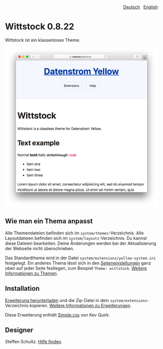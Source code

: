 <p align="right"><a href="README-de.md">Deutsch</a> &nbsp; <a href="README.md">English</a></p>

# Wittstock 0.8.22

Wittstock ist ein klassenloses Theme.

<p align="center"><img src="wittstock-screenshot.png?raw=true" alt="Bildschirmfoto"></p>

## Wie man ein Thema anpasst

Alle Themendateien befinden sich im `system/themes`-Verzeichnis. Alle Layoutdateien befinden sich im `system/layouts`-Verzeichnis. Du kannst diese Dateien bearbeiten. Deine Änderungen werden bei der Aktualisierung der Webseite nicht überschrieben.

Das Standardthema wird in der Datei `system/extensions/yellow-system.ini` festgelegt. Ein anderes Thema lässt sich in den [Seiteneinstellungen](https://github.com/annaesvensson/yellow-core/tree/main/README-de.md#einstellungen-seite) ganz oben auf jeder Seite festlegen, zum Beispiel `Theme: wittstock`. [Weitere Informationen zu Themen](https://datenstrom.se/de/yellow/help/how-to-customise-a-theme).

## Installation

[Erweiterung herunterladen](https://github.com/schulle4u/yellow-wittstock/archive/main.zip) und die Zip-Datei in dein `system/extensions`-Verzeichnis kopieren. [Weitere Informationen zu Erweiterungen](https://github.com/annaesvensson/yellow-update/tree/main/README-de.md).

Diese Erweiterung enthält [Simple.css](https://github.com/kevquirk/simple.css) von Kev Quirk. 

## Designer

Steffen Schultz. [Hilfe finden](https://datenstrom.se/de/yellow/help/).
